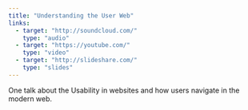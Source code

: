 ```yaml
---
title: "Understanding the User Web"
links:
  - target: "http://soundcloud.com/"
    type: "audio"
  - target: "https://youtube.com/"
    type: "video"
  - target: "http://slideshare.com/"
    type: "slides"
---
```

One talk about the Usability in websites and how users navigate in the modern web.
